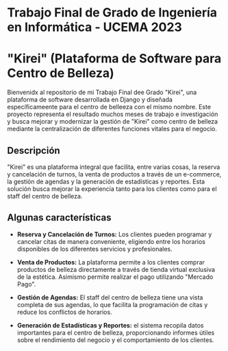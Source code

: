 # Trabajo Final de Grado de Ingeniería en Informática - UCEMA 2023

# "Kirei" (Plataforma de Software para Centro de Belleza)

Bienvenidx al repositorio de mi Trabajo Final dee Grado "Kirei", una plataforma de software desarrollada en Django y diseñada específicameente para el centro de belleeza con el mismo nombre.
Este proyecto representa el resultado muchos meses de trabajo e investigación y busca mejorar y modernizar la gestión de "Kirei" como centro de belleza mediante la centralización de diferentes funciones vitales para el negocio.

## Descripción

"Kirei" es una plataforma integral que facilita, entre varias cosas, la reserva y cancelación de turnos, la venta de productos a través de un e-commerce, la gestión de agendas y la generación de estadísticas y reportes. Esta solución busca mejorar la experiencia tanto para los clientes como para el staff del centro de belleza.

## Algunas características

- **Reserva y Cancelación de Turnos:** Los clientes pueden programar y cancelar citas de manera conveniente, eligiendo entre los horarios disponibles de los diferentes servicios y profesionales.

- **Venta de Productos:** La plataforma permite a los clientes comprar productos de belleza directamente a través de tienda virtual exclusiva de la estética. Asimismo permite realizar el pago utilizando "Mercado Pago".

- **Gestión de Agendas:** El staff del centro de belleza tiene una vista completa de sus agendas, lo que facilita la programación de citas y reduce los conflictos de horarios.

- **Generación de Estadísticas y Reportes:** el sistema recopila datos importantes para el centro de belleza, proporcionando informes útiles sobre el rendimiento del negocio y el comportamiento de los clientes.

